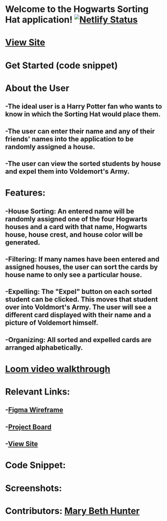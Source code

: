 # Welcome to the Hogwarts Sorting Hat application! [![Netlify Status](https://api.netlify.com/api/v1/badges/434b4a23-adec-4c3c-89e5-9b7b7877a236/deploy-status)](https://app.netlify.com/sites/mbh-sortinghat/deploys)

# [View Site](#https://mbh-sortinghat.netlify.app/)

# Get Started (code snippet)

# About the User
## -The ideal user is a Harry Potter fan who wants to know in which the Sorting Hat would place them. 
## -The user can enter their name and any of their friends' names into the application to be randomly assigned a house. 
## -The user can view the sorted students by house and expel them into Voldemort's Army.

# Features: 
## -House Sorting: An entered name will be randomly assigned one of the four Hogwarts houses and a card with that name, Hogwarts house, house crest, and house color will be generated.
## -Filtering: If many names have been entered and assigned houses, the user can sort the cards by house name to only see a particular house. 

## -Expelling: The "Expel" button on each sorted student can be clicked. This moves that student over into Voldmort's Army. The user will see a different card displayed with their name and a picture of Voldemort himself.

## -Organizing: All sorted and expelled cards are arranged alphabetically.

# [Loom video walkthrough](#)

# Relevant Links:
## -[Figma Wireframe](#https://www.figma.com/file/VPChxqqF0SMoG7ZG7OHuFH/Sorting-Hat-App?node-id=0%3A1)
## -[Project Board](#https://github.com/marybethhunter/sorting-hat/projects/1)
## -[View Site](#https://mbh-sortinghat.netlify.app/)

# Code Snippet:

# Screenshots:

# Contributors: [Mary Beth Hunter](#https://github.com/marybethhunter)
